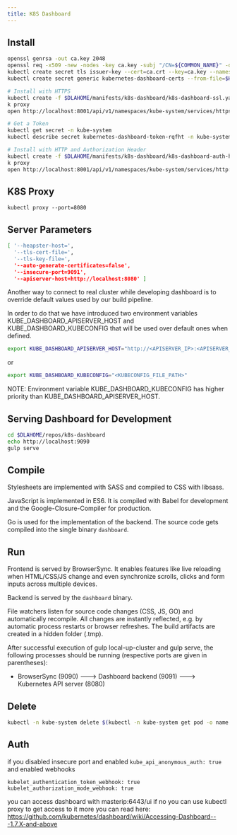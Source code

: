 ```yaml
---
title: K8S Dashboard
---
```


## Install

```bash
openssl genrsa -out ca.key 2048
openssl req -x509 -new -nodes -key ca.key -subj "/CN=${COMMON_NAME}" -days 3650 -out ca.crt
kubectl create secret tls issuer-key --cert=ca.crt --key=ca.key --namespace default
kubectl create secret generic kubernetes-dashboard-certs --from-file=$HOME/certs -n kube-system
```

```bash
# Install with HTTPS
kubectl create -f $DLAHOME/manifests/k8s-dashboard/k8s-dashboard-ssl.yaml
k proxy
open http://localhost:8001/api/v1/namespaces/kube-system/services/https:kubernetes-dashboard:/proxy/#!/login
```

```bash
# Get a Token
kubectl get secret -n kube-system 
kubectl describe secret kubernetes-dashboard-token-rqfht -n kube-system
```

```bash
# Install with HTTP and Authorization Header
kubectl create -f $DLAHOME/manifests/k8s-dashboard/k8s-dashboard-auth-header.yaml
k proxy
open http://localhost:8001/api/v1/namespaces/kube-system/services/http:kubernetes-dashboard:/proxy/#!/login
```

## K8S Proxy

```
kubectl proxy --port=8080
```

## Server Parameters

```bash
[ '--heapster-host=',
  '--tls-cert-file=',
  '--tls-key-file=',
  '--auto-generate-certificates=false',
  '--insecure-port=9091',
  '--apiserver-host=http://localhost:8080' ]
```

Another way to connect to real cluster while developing dashboard is to override default values used by our build pipeline.

In order to do that we have introduced two environment variables KUBE_DASHBOARD_APISERVER_HOST and KUBE_DASHBOARD_KUBECONFIG that will be used over default ones when defined.

```bash
export KUBE_DASHBOARD_APISERVER_HOST="http://<APISERVER_IP>:<APISERVER_PORT>"
```

or

```bash
export KUBE_DASHBOARD_KUBECONFIG="<KUBECONFIG_FILE_PATH>"
```

NOTE: Environment variable KUBE_DASHBOARD_KUBECONFIG has higher priority than KUBE_DASHBOARD_APISERVER_HOST.

## Serving Dashboard for Development

```bash
cd $DLAHOME/repos/k8s-dashboard
echo http://localhost:9090
gulp serve
```

## Compile

Stylesheets are implemented with SASS and compiled to CSS with libsass.

JavaScript is implemented in ES6. It is compiled with Babel for development and the Google-Closure-Compiler for production.

Go is used for the implementation of the backend. The source code gets compiled into the single binary `dashboard`.

## Run

Frontend is served by BrowserSync. It enables features like live reloading when HTML/CSS/JS change and even synchronize scrolls, clicks and form inputs across multiple devices.

Backend is served by the `dashboard` binary.

File watchers listen for source code changes (CSS, JS, GO) and automatically recompile. All changes are instantly reflected, e.g. by automatic process restarts or browser refreshes. The build artifacts are created in a hidden folder (.tmp).

After successful execution of gulp local-up-cluster and gulp serve, the following processes should be running (respective ports are given in parentheses):

+ BrowserSync (9090) ---> Dashboard backend (9091) ---> Kubernetes API server (8080)

## Delete

```bash
kubectl -n kube-system delete $(kubectl -n kube-system get pod -o name | grep dashboard)
```

## Auth

if you disabled insecure port and enabled `kube_api_anonymous_auth: true` and enabled webhooks

```
kubelet_authentication_token_webhook: true
kubelet_authorization_mode_webhook: true
```

you can access dashboard with masterip:6443/ui
if no you can use kubectl proxy to get access to it
more you can read here:
https://github.com/kubernetes/dashboard/wiki/Accessing-Dashboard---1.7.X-and-above
